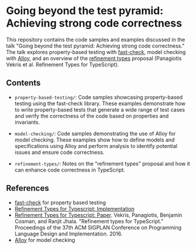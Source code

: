 # Going beyond the test pyramid: Achieving strong code correctness

This repository contains the code samples and examples discussed in the talk "Going beyond the test pyramid: Achieving strong code correctness." The talk explores property-based testing with [fast-check], model checking with [Alloy], and an overview of the [refinement types] proposal (Panagiotis Vekris et al. Refinement Types for TypeScript).

## Contents

- `property-based-testing/`: Code samples showcasing property-based testing using the fast-check library. These examples demonstrate how to write property-based tests that generate a wide range of test cases and verify the correctness of the code based on properties and invariants.

- `model-checking/`: Code samples demonstrating the use of Alloy for model checking. These examples show how to define models and specifications using Alloy and perform analysis to identify potential issues and ensure code correctness.

- `refinement-types/`: Notes on the "refinement types" proposal and how it can enhance code correctness in TypeScript.

## References

- [fast-check] for property based testing
- [Refinement Types for Typescript: Implementation](https://github.com/UCSD-PL/refscript)
- [Refinement Types for Typescript: Paper](https://dl.acm.org/doi/10.1145/2908080.2908110). Vekris, Panagiotis, Benjamin Cosman, and Ranjit Jhala. "Refinement types for TypeScript." Proceedings of the 37th ACM SIGPLAN Conference on Programming Language Design and Implementation. 2016.
- [Alloy] for model checking

[fast-check]: https://github.com/dubzzz/fast-check
[refinement types]: https://dl.acm.org/doi/10.1145/2908080.2908110
[Alloy]: http://alloytools.org/
